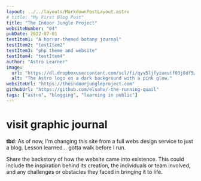 ```yaml
---
layout: ../../layouts/MarkdownPostLayout.astro
# title: "My First Blog Post"
title: "The Indoor Jungle Project"
websiteNumber: "04"
pubDate: 2022-07-01
testItem1: "A horror-themed botany journal"
testItem2: "testItem2"
testItem3: "php theme and website"
testItem4: "testItem4"
author: "Astro Learner"
image:
  url: "https://dl.dropboxusercontent.com/scl/fi/qyv5ljfyiueutf03j8df5/lc-10-18-23.png?rlkey=ikcai42jknyzhw31tbcmtizkw&st=a6pabvkw&dl=0"
  alt: "The Astro logo on a dark background with a pink glow."
websiteUrl: "https://theindoorjungleproject.com"
githubUrl: "https://github.com/elsahv/-the-running-quail"
tags: ["astro", "blogging", "learning in public"]
---
```


# visit graphic journal

**tbd**: As of now, I'm changing this site from a full webs design service to just a blog. Lesson learned... gotta walk before I run.

Share the backstory of how the website came into existence. This could include the inspiration behind its creation, the individuals or team involved, and any challenges or obstacles they faced in bringing it to life.
